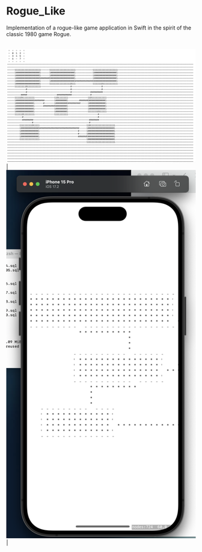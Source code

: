 # Rogue_Like
Implementation of a rogue-like game application in Swift in the spirit of the classic 1980 game Rogue.

<br> <img src="./photos/dungeon.png" alt="dungeon" width="1200" />|<br> <img src="./photos/draft1_iphone.png" alt="dungeon" width="600" />|
